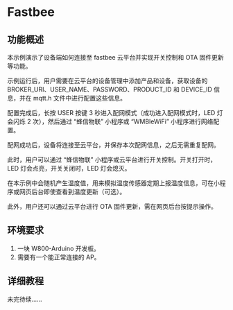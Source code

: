 # Fastbee

## 功能概述

本示例演示了设备端如何连接至 fastbee 云平台并实现开关控制和 OTA 固件更新等功能。

示例运行后，用户需要在云平台的设备管理中添加产品和设备，获取设备的 BROKER_URI、USER_NAME、PASSWORD、PRODUCT_ID 和 DEVICE_ID 信息，并在 mqtt.h 文件中进行配置这些信息。

配置完成后，长按 USER 按键 3 秒进入配网模式（成功进入配网模式时，LED 灯会闪烁 2 次），然后通过 “蜂信物联” 小程序或 “WMBleWiFi” 小程序进行网络配置。

配网成功后，设备将连接至云平台，并保存本次配网信息，之后无需重复配网。

此时，用户可以通过 “蜂信物联” 小程序或云平台进行开关控制。开关打开时，LED 灯会点亮，开关关闭时，LED 灯会熄灭。

在本示例中会随机产生温度值，用来模拟温度传感器定期上报温度信息，可在小程序或网页后台即使查看到温度更新（可选）。

此外，用户还可以通过云平台进行 OTA 固件更新，需在网页后台按提示操作。

## 环境要求

1. 一块 W800-Arduino 开发板。
2. 需要有一个能正常连接的 AP。

## 详细教程

未完待续……

